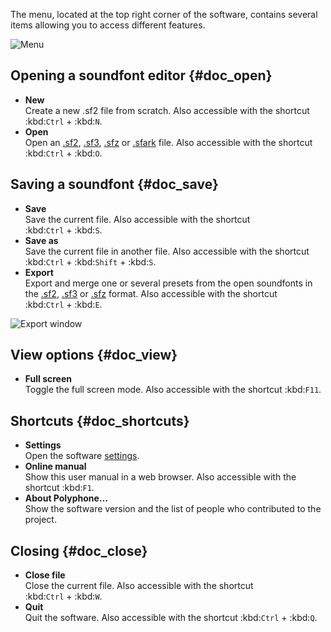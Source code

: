 The menu, located at the top right corner of the software, contains several items allowing you to access different features.


![Menu](images/menu.png "Menu")


## Opening a soundfont editor {#doc_open}


* **New**\
  Create a new .sf2 file from scratch.
  Also accessible with the shortcut :kbd:`Ctrl`&nbsp;+&nbsp;:kbd:`N`.
* **Open**\
  Open an [.sf2](manual/annexes/the-different-soundfont-formats.md#doc_sf2), [.sf3](manual/annexes/the-different-soundfont-formats.md#doc_sf3), [.sfz](manual/annexes/the-different-soundfont-formats.md#doc_sfz) or [.sfark](manual/annexes/the-different-soundfont-formats.md#doc_sfark) file.
  Also accessible with the shortcut :kbd:`Ctrl`&nbsp;+&nbsp;:kbd:`O`.


## Saving a soundfont {#doc_save}


* **Save**\
  Save the current file.
  Also accessible with the shortcut :kbd:`Ctrl`&nbsp;+&nbsp;:kbd:`S`.
* **Save as**\
  Save the current file in another file.
  Also accessible with the shortcut :kbd:`Ctrl`&nbsp;+&nbsp;:kbd:`Shift`&nbsp;+&nbsp;:kbd:`S`.
* **Export**\
  Export and merge one or several presets from the open soundfonts in the [.sf2](manual/annexes/the-different-soundfont-formats.md#doc_sf2), [.sf3](manual/annexes/the-different-soundfont-formats.md#doc_sf3) or [.sfz](manual/annexes/the-different-soundfont-formats.md#doc_sfz) format.
  Also accessible with the shortcut :kbd:`Ctrl`&nbsp;+&nbsp;:kbd:`E`.


![Export window](images/export.png "Export window")


## View options {#doc_view}


* **Full screen**\
  Toggle the full screen mode.
  Also accessible with the shortcut :kbd:`F11`.


## Shortcuts {#doc_shortcuts}


* **Settings**\
  Open the software [settings](manual/settings.md).
* **Online manual**\
  Show this user manual in a web browser.
  Also accessible with the shortcut :kbd:`F1`.
* **About Polyphone…**\
  Show the software version and the list of people who contributed to the project.


## Closing {#doc_close}


* **Close file**\
  Close the current file.
  Also accessible with the shortcut :kbd:`Ctrl`&nbsp;+&nbsp;:kbd:`W`.
* **Quit**\
  Quit the software.
  Also accessible with the shortcut :kbd:`Ctrl`&nbsp;+&nbsp;:kbd:`Q`.
